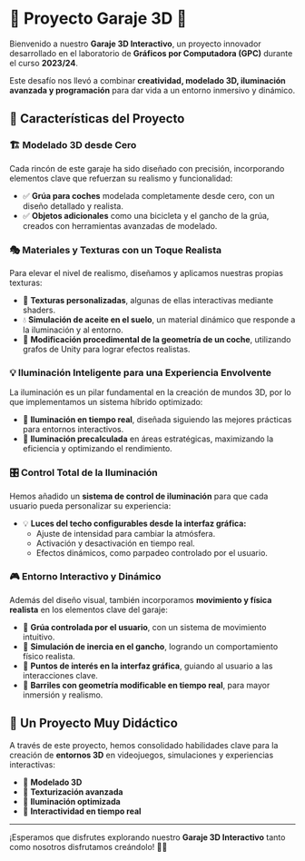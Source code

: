 # 🚗 Proyecto Garaje 3D 🚗

Bienvenido a nuestro **Garaje 3D Interactivo**, un proyecto innovador desarrollado en el laboratorio de **Gráficos por Computadora (GPC)** durante el curso **2023/24**. 

Este desafío nos llevó a combinar **creatividad, modelado 3D, iluminación avanzada y programación** para dar vida a un entorno inmersivo y dinámico.

## 🎨 Características del Proyecto

### 🏗️ Modelado 3D desde Cero
Cada rincón de este garaje ha sido diseñado con precisión, incorporando elementos clave que refuerzan su realismo y funcionalidad:
- ✅ **Grúa para coches** modelada completamente desde cero, con un diseño detallado y realista.
- ✅ **Objetos adicionales** como una bicicleta y el gancho de la grúa, creados con herramientas avanzadas de modelado.

### 🎭 Materiales y Texturas con un Toque Realista
Para elevar el nivel de realismo, diseñamos y aplicamos nuestras propias texturas:
- 🎨 **Texturas personalizadas**, algunas de ellas interactivas mediante shaders.
- 💧 **Simulación de aceite en el suelo**, un material dinámico que responde a la iluminación y al entorno.
- 🚗 **Modificación procedimental de la geometría de un coche**, utilizando grafos de Unity para lograr efectos realistas.

### 💡 Iluminación Inteligente para una Experiencia Envolvente
La iluminación es un pilar fundamental en la creación de mundos 3D, por lo que implementamos un sistema híbrido optimizado:
- 🔦 **Iluminación en tiempo real**, diseñada siguiendo las mejores prácticas para entornos interactivos.
- 🔋 **Iluminación precalculada** en áreas estratégicas, maximizando la eficiencia y optimizando el rendimiento.

### 🎛️ Control Total de la Iluminación
Hemos añadido un **sistema de control de iluminación** para que cada usuario pueda personalizar su experiencia:
- 💡 **Luces del techo configurables desde la interfaz gráfica:**
  - Ajuste de intensidad para cambiar la atmósfera.
  - Activación y desactivación en tiempo real.
  - Efectos dinámicos, como parpadeo controlado por el usuario.

### 🎮 Entorno Interactivo y Dinámico
Además del diseño visual, también incorporamos **movimiento y física realista** en los elementos clave del garaje:
- 🔹 **Grúa controlada por el usuario**, con un sistema de movimiento intuitivo.
- 🔹 **Simulación de inercia en el gancho**, logrando un comportamiento físico realista.
- 🔹 **Puntos de interés en la interfaz gráfica**, guiando al usuario a las interacciones clave.
- 🔹 **Barriles con geometría modificable en tiempo real**, para mayor inmersión y realismo.

## 🚀 Un Proyecto Muy Didáctico
A través de este proyecto, hemos consolidado habilidades clave para la creación de **entornos 3D** en videojuegos, simulaciones y experiencias interactivas:
- 🔹 **Modelado 3D**
- 🔹 **Texturización avanzada**
- 🔹 **Iluminación optimizada**
- 🔹 **Interactividad en tiempo real**

---

¡Esperamos que disfrutes explorando nuestro **Garaje 3D Interactivo** tanto como nosotros disfrutamos creándolo! 🚗✨
